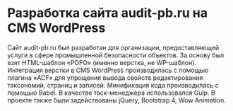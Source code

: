# Разработка сайта audit-pb.ru на CMS WordPress
Сайт audit-pb.ru был разработан для организации, предоставляющей услуги в сфере промышленной безопасности объектов.
За основу был взят HTML-шаблон «POFO» (именно верстка, не WP-шаблон).
Интеграция верстки в CMS WordPress производилась с помощью плагина «ACF» для упрощения вывода свойств редактирования таксономий, страниц и записей.
Минификация кода производилась с помощью Babel.
В качестве таск-менеджера использовался Gulp.
В проекте также были задействованы jQuery, Bootstrap 4, Wow Animation.
